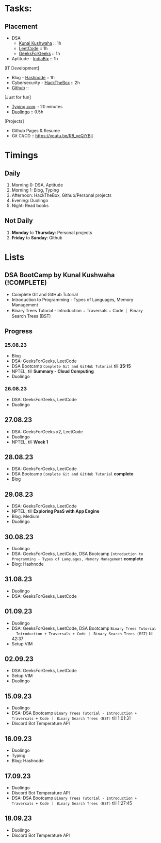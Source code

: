 # Tasks:
## Placement
- DSA
    - [Kunal Kushwaha](https://www.youtube.com/playlist?list=PL9gnSGHSqcnr_DxHsP7AW9ftq0AtAyYqJ) :: 1h
    - [LeetCode](https://leetcode.com/problemset/all/?page=1&sorting=W3sic29ydE9yZGVyIjoiREVTQ0VORElORyIsIm9yZGVyQnkiOiJBQ19SQVRFIn1d&difficulty=EASY&listId=wpwgkgt) :: 1h
    - [GeeksForGeeks](https://practice.geeksforgeeks.org/problem-of-the-day) :: 1h
- Aptitude - [IndiaBix](https://www.indiabix.com/aptitude/problems-on-trains/) :: 1h

[IT Development]
- Blog - [Hashnode](https://hashnode.com/@sayan713) :: 1h
- Cybersecurity - [HackTheBox](https://app.hackthebox.com/starting-point) :: 2h
- [Github](https://github.com/notifications) :: 

[Just for fun]
- [Typing.com](https://www.typing.com/student/lessons) :: 20 minutes
- [Duolingo](https://www.duolingo.com/learn) :: 0.5h

[Projects]
- Github Pages & Resume
- Git CI/CD :: https://youtu.be/R8_veQiYBjI


# Timings
## Daily
1. Morning 0: DSA, Aptitude
2. Morning 1: Blog, Typing
3. Afternoon: HackTheBox, Github/Personal projects
4. Evening: Duolingo
5. Night: Read books
## Not Daily
1. **Monday** to **Thursday**: Personal projects
2. **Friday** to **Sunday**: Github

# Lists
## **DSA BootCamp** by Kunal Kushwaha (!COMPLETE)
- Complete Git and GitHub Tutorial
- Introduction to Programming - Types of Languages, Memory Management
- Binary Trees Tutorial - Introduction + Traversals + Code ｜ Binary Search Trees (BST)

## Progress
### 25.08.23
- Blog
- DSA: GeeksForGeeks, LeetCode
- DSA Bootcamp `Complete Git and GitHub Tutorial` till **35:15**
- NPTEL, till **Summary - Cloud Computing**
- Duolingo

### 26.08.23
- DSA: GeeksForGeeks, LeetCode
- Duolingo

## 27.08.23
- DSA: GeeksForGeeks x2, LeetCode
- Duolingo
- NPTEL, till **Week 1**

## 28.08.23
- DSA: GeeksForGeeks, LeetCode
- DSA Bootcamp `Complete Git and GitHub Tutorial` **complete**
- Blog

## 29.08.23
- DSA: GeeksForGeeks, LeetCode
- NPTEL, till **Exploring PaaS with App Engine**
- Blog: Medium
- Duolingo

## 30.08.23
- Duolingo
- DSA: GeeksForGeeks, LeetCode, DSA Bootcamp `Introduction to Programming - Types of Languages, Memory Management` **complete**
- Blog: Hashnode

## 31.08.23
- Duolingo
- DSA: GeeksForGeeks, LeetCode

## 01.09.23
- Duolingo
- DSA: GeeksForGeeks, LeetCode, DSA Bootcamp `Binary Trees Tutorial - Introduction + Traversals + Code ｜ Binary Search Trees (BST)` till 42:37
- Setup VIM 

## 02.09.23
- DSA: GeeksForGeeks, LeetCode
- Setup VIM
- Duolingo

## 15.09.23
- Duolingo
- DSA: DSA Bootcamp `Binary Trees Tutorial - Introduction + Traversals + Code ｜ Binary Search Trees (BST)` till 1:01:31
- Discord Bot Temperature API

## 16.09.23
- Duolingo
- Typing
- Blog: Hashnode

## 17.09.23
- Duolingo
- Discord Bot Temperature API
- DSA: DSA Bootcamp `Binary Trees Tutorial - Introduction + Traversals + Code ｜ Binary Search Trees (BST)` till 1:27:45

## 18.09.23
- Duolingo
- Discord Bot Temperature API